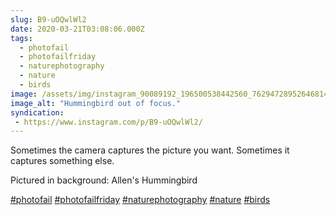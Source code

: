 ```yaml
---
slug: B9-uOQwlWl2
date: 2020-03-21T03:08:06.000Z
tags: 
  - photofail
  - photofailfriday
  - naturephotography
  - nature
  - birds
image: /assets/img/instagram_90089192_196500538442560_7629472895264681466_n_17848944376972547.jpg
image_alt: "Hummingbird out of focus."
syndication:
 - https://www.instagram.com/p/B9-uOQwlWl2/
---
```


Sometimes the camera captures the picture you want. Sometimes it captures something else.

Pictured in background: Allen's Hummingbird

[#photofail](/posts/tags/photofail) [#photofailfriday](/posts/tags/photofailfriday) [#naturephotography](/posts/tags/naturephotography) [#nature](/posts/tags/nature) [#birds](/posts/tags/birds)
